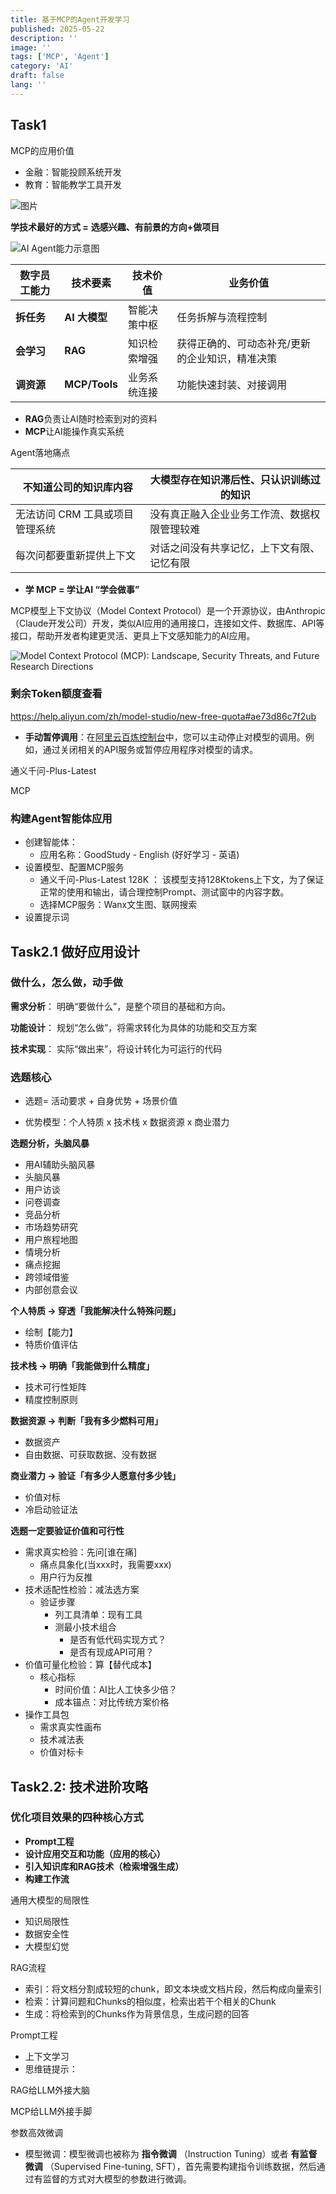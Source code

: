 ```yaml
---
title: 基于MCP的Agent开发学习
published: 2025-05-22
description: ''
image: ''
tags: ['MCP', 'Agent']
category: 'AI'
draft: false 
lang: ''
---
```

## Task1

MCP的应用价值

- 金融：智能投顾系统开发
- 教育：智能教学工具开发

![图片](https://datawhale-business.oss-cn-hangzhou.aliyuncs.com/image/1747249300075/image.png)

**学技术最好的方式 =** 
**选感兴趣、有前景的方向+做项目**

![AI Agent能力示意图](https://datawhale-business.oss-cn-hangzhou.aliyuncs.com/image/1747249324645/image.png)

| **数字员工能力** | **技术要素**  | **技术价值** | **业务价值**                                    |
| ---------------- | ------------- | ------------ | ----------------------------------------------- |
| **拆任务**       | **AI 大模型** | 智能决策中枢 | 任务拆解与流程控制                              |
| **会学习**       | **RAG**       | 知识检索增强 | 获得正确的、可动态补充/更新的企业知识，精准决策 |
| **调资源**       | **MCP/Tools** | 业务系统连接 | 功能快速封装、对接调用                          |

- **RAG**负责让AI随时检索到对的资料
- **MCP**让AI能操作真实系统



Agent落地痛点

| 不知道公司的知识库内容          | 大模型存在知识滞后性、只认识训练过的知识     |
| ------------------------------- | -------------------------------------------- |
| 无法访问 CRM 工具或项目管理系统 | 没有真正融入企业业务工作流、数据权限管理较难 |
| 每次问都要重新提供上下文        | 对话之间没有共享记忆，上下文有限、记忆有限   |



- **学 MCP = 学让AI “学会做事”**

MCP模型上下文协议（Model Context Protocol）是一个开源协议，由Anthropic（Claude开发公司）开发，类似AI应用的通用接口，连接如文件、数据库、API等接口，帮助开发者构建更灵活、更具上下文感知能力的AI应用。

![Model Context Protocol (MCP): Landscape, Security Threats, and Future Research Directions](https://datawhale-business.oss-cn-hangzhou.aliyuncs.com/image/1747250845477/image.png)


### 剩余Token额度查看

https://help.aliyun.com/zh/model-studio/new-free-quota#ae73d86c7f2ub

- **手动暂停调用**：在[阿里云百炼控制台](https://bailian.console.aliyun.com/#/home)中，您可以主动停止对模型的调用。例如，通过关闭相关的API服务或暂停应用程序对模型的请求。





通义千问-Plus-Latest

MCP

### 构建Agent智能体应用

- 创建智能体：
  - 应用名称：GoodStudy - English (好好学习 - 英语)
- 设置模型、配置MCP服务
  - 通义千问-Plus-Latest 128K ： 该模型支持128Ktokens上下文，为了保证正常的使用和输出，请合理控制Prompt、测试窗中的内容字数。
  - 选择MCP服务：Wanx文生图、联网搜索
- 设置提示词

## Task2.1  做好应用设计


### 做什么，怎么做，动手做

**需求分析**： 明确“要做什么”，是整个项目的基础和方向。

**功能设计**： 规划“怎么做”，将需求转化为具体的功能和交互方案

**技术实现**： 实际“做出来”，将设计转化为可运行的代码

### 选题核心

- 选题= 活动要求 + 自身优势 + 场景价值

- 优势模型：个人特质 x 技术栈 x 数据资源 x 商业潜力



**选题分析，头脑风暴**

- 用AI辅助头脑风暴
- 头脑风暴
- 用户访谈
- 问卷调查
- 竞品分析
- 市场趋势研究
- 用户旅程地图
- 情境分析
- 痛点挖掘
- 跨领域借鉴
- 内部创意会议



**个人特质 → 穿透「我能解决什么特殊问题」**

- 绘制【能力】
- 特质价值评估

**技术栈 → 明确「我能做到什么精度」**

- 技术可行性矩阵
- 精度控制原则

**数据资源 → 判断「我有多少燃料可用」**

 - 数据资产
 - 自由数据、可获取数据、没有数据

**商业潜力 → 验证「有多少人愿意付多少钱」**

- 价值对标
- 冷启动验证法



**选题一定要验证价值和可行性**

- 需求真实检验：先问[谁在痛]
  - 痛点具象化(当xxx时，我需要xxx)
  - 用户行为反推
- 技术适配性检验：减法选方案
  - 验证步骤
    - 列工具清单：现有工具
    - 测最小技术组合
      - 是否有低代码实现方式？
      - 是否有现成API可用？
- 价值可量化检验：算【替代成本】
  - 核心指标
    - 时间价值：AI比人工快多少倍？
    - 成本锚点：对比传统方案价格
- 操作工具包
  - 需求真实性画布
  - 技术减法表
  - 价值对标卡



## Task2.2: 技术进阶攻略

### 优化项目效果的四种核心方式

- **Prompt工程**
- **设计应用交互和功能（应用的核心）**
- **引入知识库和RAG技术（检索增强生成）**
- **构建工作流**

通用大模型的局限性

- 知识局限性
- 数据安全性
- 大模型幻觉

RAG流程

- 索引：将文档分割成较短的chunk，即文本块或文档片段，然后构成向量索引
- 检索：计算问题和Chunks的相似度，检索出若干个相关的Chunk
- 生成：将检索到的Chunks作为背景信息，生成问题的回答

Prompt工程

- 上下文学习
- 思维链提示：

RAG给LLM外接大脑

MCP给LLM外接手脚

参数高效微调

- 模型微调：模型微调也被称为 **指令微调** （Instruction Tuning）或者 **有监督微调** （Supervised Fine-tuning, SFT），首先需要构建指令训练数据，然后通过有监督的方式对大模型的参数进行微调。














